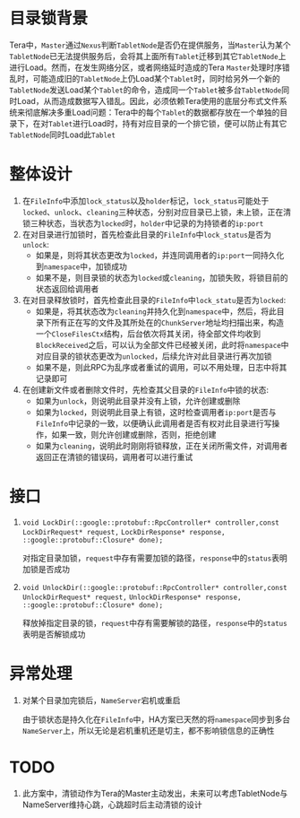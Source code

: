 # 目录锁背景

Tera中，`Master`通过`Nexus`判断`TabletNode`是否仍在提供服务，当`Master`认为某个`TabletNode`已无法提供服务后，会将其上面所有`Tablet`迁移到其它`TabletNode`上进行Load。然而，在发生网络分区，或者网络延时造成的Tera `Master`处理时序错乱时，可能造成旧的`TabletNode`上仍Load某个`Tablet`时，同时给另外一个新的`TabletNode`发送Load某个`Tablet`的命令，造成同一个`Tablet`被多台`TabletNode`同时Load，从而造成数据写入错乱。因此，必须依赖Tera使用的底层分布式文件系统来彻底解决多重Load问题：Tera中的每个`Tablet`的数据都存放在一个单独的目录下，在对`Tablet`进行Load时，持有对应目录的一个排它锁，便可以防止有其它`TabletNode`同时Load此`Tablet`

# 整体设计

1. 在`FileInfo`中添加`lock_status`以及`holder`标记，`lock_status`可能处于`locked`、`unlock`、`cleaning`三种状态，分别对应目录已上锁，未上锁，正在清锁三种状态，当状态为`locked`时，`holder`中记录的为持锁者的`ip:port`
2. 在对目录进行加锁时，首先检查此目录的`FileInfo`中`lock_status`是否为`unlock`:
   - 如果是，则将其状态更改为`locked`，并连同调用者的`ip:port`一同持久化到`namespace`中，加锁成功
   - 如果不是，则目录锁的状态为`locked`或`cleaning`，加锁失败，将锁目前的状态返回给调用者
3. 在对目录释放锁时，首先检查此目录的`FileInfo`中`lock_statu`是否为`locked`:
   - 如果是，将其状态改为`cleaning`并持久化到`namespace`中，然后，将此目录下所有正在写的文件及其所处在的`ChunkServer`地址均扫描出来，构造一个`CloseFilesCtx`结构，后台依次将其关闭，待全部文件均收到`BlockReceived`之后，可以认为全部文件已经被关闭，此时将`namespace`中对应目录的锁状态更改为`unlocked`，后续允许对此目录进行再次加锁
   - 如果不是，则此RPC为乱序或者重试的调用，可以不用处理，日志中将其记录即可
4. 在创建新文件或者删除文件时，先检查其父目录的`FileInfo`中锁的状态:
   - 如果为`unlock`，则说明此目录并没有上锁，允许创建或删除
   - 如果为`locked`，则说明此目录上有锁，这时检查调用者`ip:port`是否与`FileInfo`中记录的一致，以便确认此调用者是否有权对此目录进行写操作，如果一致，则允许创建或删除，否则，拒绝创建
   - 如果为`cleaning`，说明此时刚刚将锁释放，正在关闭所需文件，对调用者返回正在清锁的错误码，调用者可以进行重试

# 接口

1. `void LockDir(::google::protobuf::RpcController* controller,`
   ​			  `const LockDirRequest* request,`
    			  `LockDirResponse* response,`
   ​			 `::google::protobuf::Closure* done);`

   对指定目录加锁，`request`中存有需要加锁的路径，`response`中的`status`表明加锁是否成功

2. `void UnlockDir(::google::protobuf::RpcController* controller,`
   ​			  `const UnlockDirRequest* request,`
    			  `UnlockDirResponse* response,`
   ​			 `::google::protobuf::Closure* done);`

   释放掉指定目录的锁，`request`中存有需要解锁的路径，`response`中的`status`表明是否解锁成功

# 异常处理

1. 对某个目录加完锁后，`NameServer`宕机或重启

   由于锁状态是持久化在`FileInfo`中，HA方案已天然的将`namespace`同步到多台`NameServer`上，所以无论是宕机重机还是切主，都不影响锁信息的正确性

# TODO

1. 此方案中，清锁动作为Tera的Master主动发出，未来可以考虑TabletNode与NameServer维持心跳，心跳超时后主动清锁的设计
